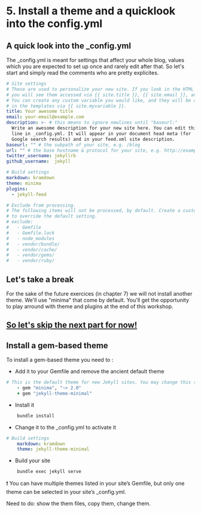 # 5. Install a theme and a quicklook into the config.yml

## A quick look into the _config.yml

The _config.yml is meant for settings that affect your whole blog, values which you are expected to set up once and rarely edit after that. So let's start and simply read the comments who are pretty explicites.

```yml
# Site settings
# These are used to personalize your new site. If you look in the HTML files,
# you will see them accessed via {{ site.title }}, {{ site.email }}, and so on.
# You can create any custom variable you would like, and they will be accessible
# in the templates via {{ site.myvariable }}.
title: Your awesome title
email: your-email@example.com
description: >- # this means to ignore newlines until "baseurl:"
  Write an awesome description for your new site here. You can edit this
  line in _config.yml. It will appear in your document head meta (for
  Google search results) and in your feed.xml site description.
baseurl: "" # the subpath of your site, e.g. /blog
url: "" # the base hostname & protocol for your site, e.g. http://example.com
twitter_username: jekyllrb
github_username:  jekyll

# Build settings
markdown: kramdown
theme: minima
plugins:
  - jekyll-feed

# Exclude from processing.
# The following items will not be processed, by default. Create a custom list
# to override the default setting.
# exclude:
#   - Gemfile
#   - Gemfile.lock
#   - node_modules
#   - vendor/bundle/
#   - vendor/cache/
#   - vendor/gems/
#   - vendor/ruby/
```

## Let's take a break

For the sake of the future exercices (in chapter 7) we will not install another theme. We'll use "minima" that come by default. You'll get the opportunity to play arround with theme and plugins at the end of this workshop.

## [So let's skip the next part for now!](6_action.md)

## Install a gem-based theme

To install a gem-based theme you need to :

* Add it to your Gemfile and remove the ancient default theme

```Ruby
# This is the default theme for new Jekyll sites. You may change this to anything you like.
    - gem "minima", "~> 2.0"
    + gem "jekyll-theme-minimal"
```

* Install it

```bash
    bundle install
```

* Change it to the _config.yml to activate it

```yml
# Build settings
    markdown: kramdown
    theme: jekyll-theme-minimal
```

* Build your site

```bash
    bundle exec jekyll serve
```

:exclamation: You can have multiple themes listed in your site’s Gemfile, but only one theme can be selected in your site’s _config.yml.

Need to do: show the them files, copy them, change them.
